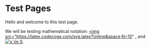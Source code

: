 # Test Pages

Hello and welcome to this test page.

We will be testing mathematical notation:
<a href="https://www.codecogs.com/eqnedit.php?latex=\inline&space;N=10" target="_blank"><img src="https://latex.codecogs.com/svg.latex?\inline&space;N=10" , and <a href="https://www.codecogs.com/eqnedit.php?latex=\inline&space;x&space;\in&space;S" target="_blank"><img src="https://latex.codecogs.com/svg.latex?\inline&space;x&space;\in&space;S" title="x \in S" /></a>.

